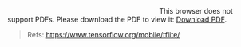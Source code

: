 
<object data="https://github.com/phoenixtomax/phoenixtomax.github.io/blob/master/Res/Paper_2017/QTNNEI.pdf" type="application/pdf" width="700px" height="700px">
    <embed src="https://github.com/phoenixtomax/phoenixtomax.github.io/blob/master/Res/Paper_2017/QTNNEI.pdf">
        This browser does not support PDFs. Please download the PDF to view it: <a href="https://github.com/phoenixtomax/phoenixtomax.github.io/blob/master/Res/Paper_2017/QTNNEI.pdf">Download PDF</a>.</p>
    </embed>

> Refs: https://www.tensorflow.org/mobile/tflite/
